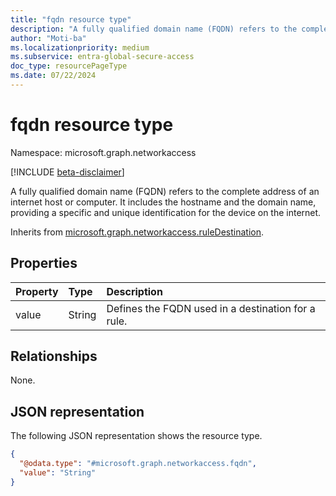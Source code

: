 ```yaml
---
title: "fqdn resource type"
description: "A fully qualified domain name (FQDN) refers to the complete address of an internet host or computer. It includes the hostname and the domain name, providing a specific and unique identification for the device on the internet."
author: "Moti-ba"
ms.localizationpriority: medium
ms.subservice: entra-global-secure-access
doc_type: resourcePageType
ms.date: 07/22/2024
---
```


# fqdn resource type

Namespace: microsoft.graph.networkaccess

[!INCLUDE [beta-disclaimer](../../includes/beta-disclaimer.md)]

A fully qualified domain name (FQDN) refers to the complete address of an internet host or computer. It includes the hostname and the domain name, providing a specific and unique identification for the device on the internet.

Inherits from [microsoft.graph.networkaccess.ruleDestination](../resources/networkaccess-ruledestination.md).

## Properties
|Property|Type|Description|
|:---|:---|:---|
|value|String|Defines the FQDN used in a destination for a rule.	|

## Relationships
None.

## JSON representation
The following JSON representation shows the resource type.
<!-- {
  "blockType": "resource",
  "@odata.type": "microsoft.graph.networkaccess.fqdn"
}
-->
``` json
{
  "@odata.type": "#microsoft.graph.networkaccess.fqdn",
  "value": "String"
}
```

